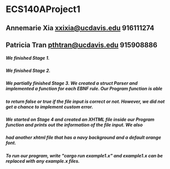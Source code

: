 # ECS140AProject1
## Annemarie Xia xxixia@ucdavis.edu 916111274 
## Patricia Tran pthtran@ucdavis.edu 915908886


##### We finished Stage 1.
##### We finished Stage 2.
##### We partially finished Stage 3. We created a struct Parser and implemented a function for each EBNF rule. Our Program function is able 
##### to return false or true if the file input is correct or not. However, we did not get a chance to implement custom error.
##### We started on Stage 4 and created an XHTML file inside our Program function and prints out the information of the file input. We also 
##### had another xhtml file that has a navy background and a default orange font.


##### 
##### To run our program, write "cargo run example1.x" and example1.x can be replaced with any example.x files.
